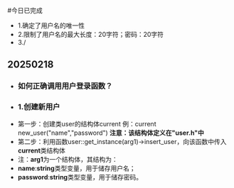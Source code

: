 #今日已完成
- 1.确定了用户名的唯一性
- 2.限制了用户名的最大长度：20字符；密码：20字符
- 3./
## 20250218
- ### 如何正确调用用户登录函数？
- ### 1.创建新用户
- 第一步：创建类user的结构体current 例：current new_user("name","password") **注意：该结构体定义在"user.h"中**
- 第二步：利用函数user::get_instance(arg1)->insert_user，向该函数中传入**current**类结构体
- 注：**arg1**为一个结构体，其结构为：
- **name**:**string**类型变量，用于储存用户名；
- **password**:**string**类型变量，用于储存密码。

